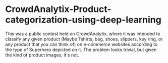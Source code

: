# CrowdAnalytix-Product-categorization-using-deep-learning
This was a public contest held on CrowdAnalytix, where it was intended to classify any given product (Maybe Tshirts, bag, shoes, slippers,  key ring, or any product that you can think of) on e-commerce websites according to the type of Superhero depicted on it.
The problem looks trivial, but given the kind of product images, it's not. 
